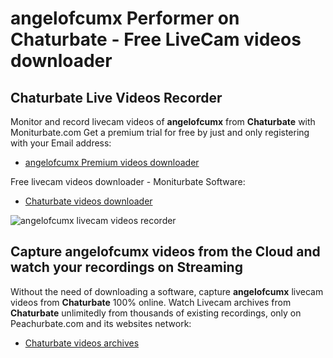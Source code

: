 # angelofcumx Performer on Chaturbate - Free LiveCam videos downloader

## Chaturbate Live Videos Recorder

Monitor and record livecam videos of **angelofcumx** from **Chaturbate** with Moniturbate.com
Get a premium trial for free by just and only registering with your Email address:
* [angelofcumx Premium videos downloader](https://moniturbate.com/request-demo-licence-key.html)

Free livecam videos downloader - Moniturbate Software:
* [Chaturbate videos downloader](https://moniturbate.com/moniturbate-download-software.html)

![angelofcumx livecam videos recorder](https://peachurnet.com/templates/moniturbate-software.png)


## Capture angelofcumx videos from the Cloud and watch your recordings on Streaming

Without the need of downloading a software, capture **angelofcumx** livecam videos from **Chaturbate** 100% online.
Watch Livecam archives from **Chaturbate** unlimitedly from thousands of existing recordings, only on Peachurbate.com and its websites network:
* [Chaturbate videos archives](https://peachurnet.com/)